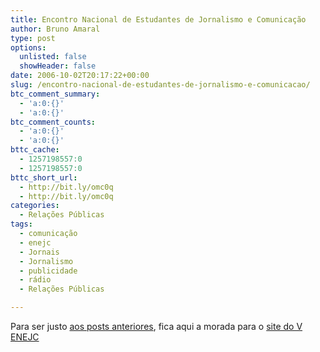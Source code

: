 ```yaml
---
title: Encontro Nacional de Estudantes de Jornalismo e Comunicação
author: Bruno Amaral
type: post
options:
  unlisted: false
  showHeader: false
date: 2006-10-02T20:17:22+00:00
slug: /encontro-nacional-de-estudantes-de-jornalismo-e-comunicacao/
btc_comment_summary:
  - 'a:0:{}'
  - 'a:0:{}'
btc_comment_counts:
  - 'a:0:{}'
  - 'a:0:{}'
bttc_cache:
  - 1257198557:0
  - 1257198557:0
bttc_short_url:
  - http://bit.ly/omc0q
  - http://bit.ly/omc0q
categories:
  - Relações Públicas
tags:
  - comunicação
  - enejc
  - Jornais
  - Jornalismo
  - publicidade
  - rádio
  - Relações Públicas

---
```

Para ser justo [aos posts anteriores][1], fica aqui a morada para o [site do V ENEJC][2]

 [1]: http://www.brunoamaral.com/post/quinto-enejc/
 [2]: http://www.enejc.esel.ipleiria.pt/#